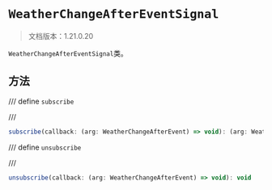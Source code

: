 # `WeatherChangeAfterEventSignal`

> 文档版本：1.21.0.20

`WeatherChangeAfterEventSignal`类。

## 方法

/// define
`subscribe`


///

```js
subscribe(callback: (arg: WeatherChangeAfterEvent) => void): (arg: WeatherChangeAfterEvent) => void
```


/// define
`unsubscribe`


///

```js
unsubscribe(callback: (arg: WeatherChangeAfterEvent) => void): void
```

